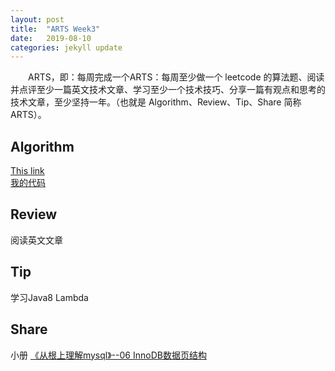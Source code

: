 ```yaml
---
layout: post
title:  "ARTS Week3"
date:   2019-08-10
categories: jekyll update
---
```

　　ARTS，即：每周完成一个ARTS：每周至少做一个 leetcode 的算法题、阅读并点评至少一篇英文技术文章、学习至少一个技术技巧、分享一篇有观点和思考的技术文章，至少坚持一年。（也就是 Algorithm、Review、Tip、Share 简称ARTS）。

## Algorithm

[This link](https://github.com/CallMeDJ/BananaLab/tree/master/src/main/java/com/bigbanana/lab/Session3)  
[我的代码](https://github.com/zephyrZQF/CodePractice/tree/master/src/dajiao/session2)

## Review

阅读英文文章

## Tip

学习Java8 Lambda

## Share

小册 [《从根上理解mysql》--06 InnoDB数据页结构](https://juejin.im/book/5bffcbc9f265da614b11b731/section/5bffdb30518825773a2ed38c)
